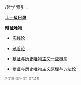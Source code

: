 /哲学 索引：


**[上一级目录](/index.md)**

**[辩证唯物](/哲学/辩证唯物/index.md)**

- [实践论](/哲学/实践论.md)

- [矛盾论](/哲学/矛盾论.md)

- [辩证与历史唯物主义一些概念](/哲学/辩证与历史唯物主义一些概念.md)

- [辩证与历史唯物主义原理与方法论](/哲学/辩证与历史唯物主义原理与方法论.md)


<font size=2 color='grey'> 2019-09-02 07:48 </font>